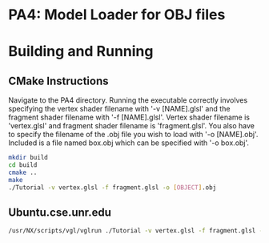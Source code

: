 # PA4: Model Loader for OBJ files

# Building and Running

## CMake Instructions
Navigate to the PA4 directory. Running the executable correctly involves specifying
the vertex shader filename with '-v [NAME].glsl' and the fragment shader
filename with '-f [NAME].glsl'. Vertex shader filename is 'vertex.glsl' and 
fragment shader filename is 'fragment.glsl'. You also have to specify the filename
of the .obj file you wish to load with '-o [NAME].obj'. Included is a file named
box.obj which can be specified with '-o box.obj'.

```bash
mkdir build
cd build
cmake ..
make
./Tutorial -v vertex.glsl -f fragment.glsl -o [OBJECT].obj
```


## Ubuntu.cse.unr.edu
```bash
/usr/NX/scripts/vgl/vglrun ./Tutorial -v vertex.glsl -f fragment.glsl -o [OBJECT].obj
```
